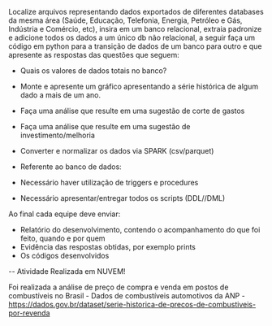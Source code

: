 Localize arquivos representando dados exportados de diferentes  databases da mesma área (Saúde, Educação, Telefonia, Energia, Petróleo e Gás, Indústria e Comércio, etc), insira em um banco relacional, extraia padronize e adicione todos os dados a um único db não relacional, a seguir faça um código em python para a transição de dados de um banco para outro e que apresente as respostas das questões que seguem:

- Quais os valores de dados totais no banco?
- Monte e apresente um gráfico apresentando a série histórica de algum dado a mais de um ano.
- Faça uma análise que resulte em uma sugestão de corte de gastos
- Faça uma análise que resulte em uma sugestão de investimento/melhoria
- Converter e normalizar os dados via SPARK (csv/parquet)

- Referente ao banco de dados:
- Necessário haver utilização de triggers e procedures
- Necessário apresentar/entregar todos os scripts (DDL//DML)

Ao final cada equipe deve enviar:


- Relatório do desenvolvimento, contendo o acompanhamento do que foi feito, quando e por quem
- Evidência das respostas obtidas, por exemplo prints
- Os códigos desenvolvidos

-- Atividade Realizada em NUVEM!


Foi realizada a análise de preço de compra e venda em postos de combustíveis no Brasil - 
Dados de combustíveis automotivos da ANP - https://dados.gov.br/dataset/serie-historica-de-precos-de-combustiveis-por-revenda
